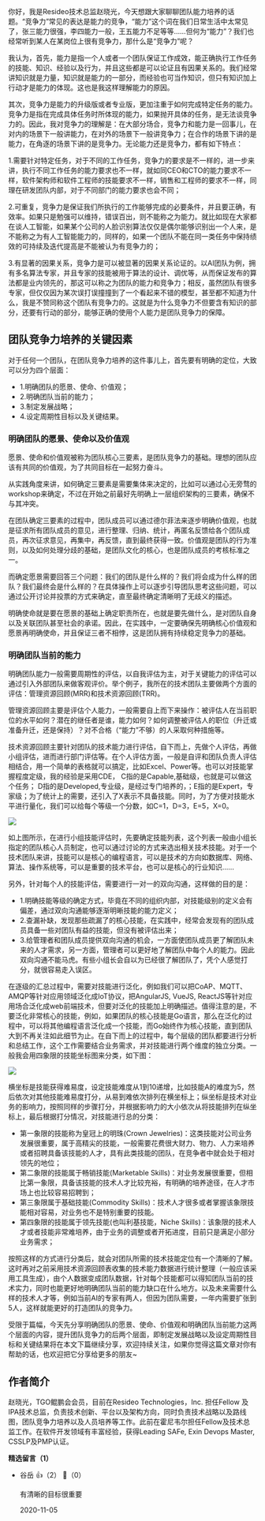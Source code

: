 你好，我是Resideo技术总监赵晓光，今天想跟大家聊聊团队能力培养的话题。“竞争力”常见的表达是能力的竞争，“能力”这个词在我们日常生活中太常见了，张三能力很强，李四能力一般，王五能力不足等等……但何为“能力”？我们也经常听到某人在某岗位上很有竞争力，那什么是“竞争力”呢？

我认为，首先，能力是指一个人或者一个团队保证工作成效，能正确执行工作任务的技能、知识、经验以及行为，并且这些都是可以论证且有因果关系的。我们经常讲知识就是力量，知识就是能力的一部分，而经验也可当作知识，但只有知识加上行动才是能力的体现。这也是我这样理解能力的原因。

其次，竞争力是能力的升级版或者专业版，更加注重于如何完成特定任务的能力。竞争力是指在完成具体任务时所体现的能力，如果抛开具体的任务，是无法谈竞争力的。因此，我对竞争力的理解是：在大部分场合，竞争力和能力是一回事儿，在对内的场景下一般讲能力，在对外的场景下一般讲竞争力；在合作的场景下讲的是能力，在角逐的场景下讲的是竞争力。无论能力还是竞争力，都有如下特点：

1.需要针对特定任务，对于不同的工作任务，竞争力的要求是不一样的，进一步来讲，执行不同工作任务的能力要求也不一样，就如同CEO和CTO的能力要求不一样，软件架构师和软件工程师的技能要求不一样，销售和工程师的要求不一样，同理在研发团队内部，对于不同部门的能力要求也会不同；

2.可重复，竞争力是保证我们所执行的工作能够完成的必要条件，并且要正确，有效率。如果只是勉强可以维持，错误百出，则不能称之为能力。就比如现在大家都在谈人工智能，如果某个公司的人脸识别算法仅仅是偶尔能够识别出一个人来，是不能称之为有人工智能能力的，同样的，如果一个团队不能在同一类任务中保持绩效的可持续及迭代提高是不能被认为有竞争力的；

3.有显著的因果关系，竞争力是可以被显著的因果关系论证的。以AI团队为例，拥有多名算法专家，并且专家的技能被用于算法的设计、调优等，从而保证发布的算法都是业内领先的，那这可以称之为团队的能力和竞争力；相反，虽然团队有很多专家，但仅仅因为某次误打误撞撞到了一个看起来不错的模型，甚至都不知道为什么，我是不赞同称这个团队有竞争力的。这就是为什么竞争力不但要含有知识的部分，还要有行动的部分，能够正确的使用个人能力是团队竞争力的保障。

## 团队竞争力培养的关键因素

对于任何一个团队，在团队竞争力培养的这件事儿上，首先要有明确的定位，大致可以分为四个层面：

- 1.明确团队的愿景、使命、价值观；
- 2.明确团队当前的能力；
- 3.制定发展战略；
- 4.设定周期性目标以及关键结果。

### 明确团队的愿景、使命以及价值观

愿景、使命和价值观被称为团队核心三要素，是团队竞争力的基础。理想的团队应该有共同的价值观，为了共同目标在一起努力奋斗。

从实践角度来讲，如何确定三要素是需要集体来决定的，比如可以通过心无旁骛的workshop来确定，不过在开始之前最好先明确上一层组织架构的三要素，确保不与其冲突。

在团队确定三要素的过程中，团队成员可以通过德尔菲法来逐步明确价值观，也就是征求所有团队成员的意见，进行整理、归纳、统计，再匿名反馈给各个团队成员，再次征求意见，再集中，再反馈，直到最终获得一致。价值观是团队的行为准则，以及如何处理分歧的基础，是团队文化的核心，也是团队成员的考核标准之一。

而确定愿景需要回答三个问题：我们的团队是什么样的？我们将会成为什么样的团队？我们最终会是什么样的？在具体操作上可以逐步引导团队思考这些问题，可以通过公开讨论并投票的方式来确定，直至最终确定清晰明了无歧义的描述。

明确使命就是要在愿景的基础上确定职责所在，也就是要先做什么，是对团队自身以及关联团队甚至社会的承诺。因此，在实践中，一定要确保先明确核心价值观和愿景再明确使命，并且保证三者不相悖，这是团队拥有持续稳定竞争力的基础。

### 明确团队当前的能力

明确团队能力一般需要周期性的评估，以自我评估为主，对于关键能力的评估可以通过引入外部团队来做客观评价。举个例子，我所在的技术团队主要做两个方面的评估：管理资源回顾(MRR)和技术资源回顾(TRR)。

管理资源回顾主要是评估个人能力，一般需要自上而下来操作：被评估人在当前职位的水平如何？潜在的继任者是谁，能力如何？如何调整被评估人的职位（升迁或准备升迁，还是保持）？对不合格（“能力”不够）的人采取何种措施等。

技术资源回顾主要针对团队的技术能力进行评估，自下而上，先做个人评估，再做小组评估，进而进行部门评估等。在个人评估方面，一般是自评和团队负责人评估相结合，用一个简单的表格就可以搞定，比如Excel、Power等。也可以对技能掌握程度定级，我的经验是采用CDE， C指的是Capable,基础级，也就是可以做这个任务； D指的是Developed,专业级，是经过专门培养的，；E指的是Expert，专家级；为了统计上的需要，还引入了X表示不具备技能。同时，为了方便对技能水平进行量化，我们可以给每个等级一个分数，如C=1，D=3，E=5，X=0。

![](https://static001.geekbang.org/resource/image/3e/9b/3efe0dad37f522cc8043c4e2bdb9309b.jpg?wh=640%2A133)

如上图所示，在进行小组技能评估时，先要确定技能列表，这个列表一般由小组长指定的团队核心人员制定，也可以通过讨论的方式来选出相关技术技能。对于一个技术团队来讲，技能可以是核心的编程语言，可以是技术的方向如数据库、网络、算法、操作系统等，可以是重要的技术平台，也可以是核心的行业知识……

另外，针对每个人的技能评估，需要进行一对一的双向沟通，这样做的目的是：

- 1.明确技能等级的确定方式，毕竟在不同的组织内部，对技能级别的定义会有偏差，通过双向沟通能够逐渐明晰技能的能力定义；
- 2.查漏补缺，发现那些疏漏了的核心技能，在实践中，经常会发现有的团队成员具备一些对团队有益的技能，但没有被评估出来；
- 3.给管理者和团队成员提供双向沟通的机会，一方面使团队成员更了解团队未来的人才需求，另一方面，管理者可以更好地了解团队中每个人的能力。因此双向沟通不能马虎。有些小组长会自以为已经很了解团队了，凭个人感觉打分，就很容易走入误区。

在逐级的汇总过程中，需要对技能进行泛化，例如我们可以把CoAP、MQTT、AMQP等针对应用领域泛化成IoT协议，把AngularJS, VueJS, ReactJS等针对应用场合泛化成web前端技术，但要对泛化的技能加上明确描述。值得注意的是，不要泛化非常核心的技能，例如，如果团队的核心技能是Go语言，那么在泛化的过程中，可以将其他编程语言泛化成一个技能，而Go始终作为核心技能，直到团队大到不再关注如此细节为止。在自下而上的过程中，每个层级的团队都要进行分析和总结工作，这个工作需要结合业务需求，并对技能进行两个维度的独立分类。一般我会用四象限的技能坐标图来分类，如下图：

![](https://static001.geekbang.org/resource/image/b7/4c/b7ed3d13b9386a169e3ce5dbb3706f4c.png?wh=556%2A461)

横坐标是技能获得难易度，设定技能难度从1到10递增，比如技能A的难度为5，然后依次对其他技能难易度打分，从易到难依次排列在横坐标上；纵坐标是技术对业务的影响力，按照同样的步骤打分，并根据影响力的大小依次从将技能排列在纵坐标上，最后根据打分情况，对技能进行总的分类：

- 第一象限的技能称为皇冠上的明珠(Crown Jewelries)：这类技能对公司业务发展很重要，属于高精尖的技能，一般需要花费很大财力、物力、人力来培养或者招聘具备该技能的人才，具有此类技能的团队，在竞争者中就会处于相对领先的地位；
- 第二象限的技能属于畅销技能(Marketable Skills)：对业务发展很重要，但相比第一象限，具备该技能的技术人才比较充裕，有明确的培养途径，在人才市场上也比较容易招聘到；
- 第三象限属于基础技能(Commodity Skills)：技术人才很多或者掌握该象限技能相对容易，对业务也不是特别重要的技能。
- 第四象限的技能属于领先技能(也叫利基技能，Niche Skills)：该象限的技术人才或者技能非常难培养，由于业务的调整或者开拓进度，目前只是满足小部分业务需求；

按照这样的方式进行分类后，就会对团队所需的技术技能定位有一个清晰的了解。这时再对之前采用技术资源回顾表收集的技术能力数据进行统计整理（一般应该采用工具生成），由个人数据变成团队数据，针对每个技能都可以得知团队当前的技术实力，同时也能更好地明确团队当前的能力缺口在什么地方。以及未来需要什么样的技术人才等，例如当前AI的专家有两人，但因为团队需要，一年内需要扩张到5人，这样就能更好的打造团队的竞争力。

受限于篇幅，今天先分享明确团队的愿景、使命、价值观和明确团队当前能力这两个层面的内容，提升团队竞争力的后两个层面，即制定发展战略以及设定周期性目标和关键结果将在本文下篇继续分享，欢迎持续关注，如果你觉得这篇文章对你有帮助的话，也欢迎把它分享给更多的朋友~

## 作者简介

赵晓光，TGO鲲鹏会会员，目前在Resideo Technologies，Inc. 担任Fellow 及IPA技术总监，负责技术创新、平台以及架构方向，同时负责技术战略以及路线图，团队竞争力培养以及人员培养等工作。此前在霍尼韦尔担任Fellow及技术总监工作。在软件开发领域有丰富经验，获得Leading SAFe, Exin Devops Master, CSSLP及PMP认证。
<div><strong>精选留言（1）</strong></div><ul>
<li><span>谷岳</span> 👍（2） 💬（0）<p>有清晰的目标很重要</p>2020-11-05</li><br/>
</ul>